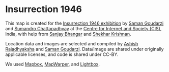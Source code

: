 # Insurrection 1946

This map is created for the [Insurrection 1946 exhibition](http://insurrection1946.in/) by [Saman Goudarzi](https://github.com/samangoudarzi) and [Sumandro Chattapadhyay](https://github.com/ajantriks) at the [Centre for Internet and Society (CIS)](https://cis-india.org/), India, with help from [Sanjay Bhangar](https://github.com/batpad) and [Shekhar Krishnan](http://shekhar.cc/). 

Location data and images are selected and compiled by [Ashish Rajadhyaksha](https://cscsarchive.academia.edu/AshishRajadhyaksha) and [Saman Goudarzi](https://github.com/samangoudarzi). Data/image are shared under originally applicable licenses, and code is shared under CC-BY. 

We used [Mapbox](https://www.mapbox.com/), [MapWarper](http://mapwarper.net/), and [Lightbox](http://lokeshdhakar.com/projects/lightbox2/).
